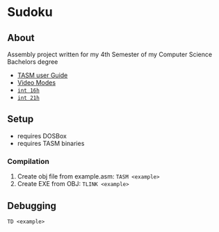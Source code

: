 # Sudoku

## About

Assembly project written for my 4th Semester of my Computer Science Bachelors degree

- [TASM user Guide](http://bitsavers.informatik.uni-stuttgart.de/pdf/borland/turbo_assembler/Turbo_Assembler_Version_5_Users_Guide.pdf)
- [Video Modes](http://www.columbia.edu/~em36/wpdos/videomodes.txt)
- [`int 16h`](https://en.wikipedia.org/wiki/INT_16H)
- [`int 21h`](https://www.i8086.de/dos-int-21h/dos-int-21h.html)

## Setup

- requires DOSBox
- requires TASM binaries

### Compilation

1. Create obj file from example.asm: `TASM <example>`
2. Create EXE from OBJ: `TLINK <example>`

## Debugging

`TD <example>`
